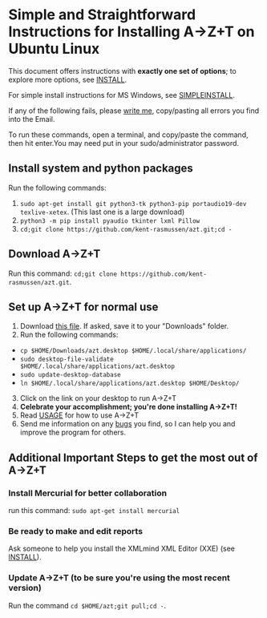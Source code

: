 # Simple and Straightforward Instructions for Installing A→Z+T on Ubuntu Linux

This document offers instructions with **exactly one set of options**; to explore more options, see [INSTALL](INSTALL.md).

For simple install instructions for MS Windows, see [SIMPLEINSTALL](SIMPLEINSTALL.md).

If any of the following fails, please [write me](BUGS.md), copy/pasting all errors you find into the Email.

To run these commands, open a terminal, and copy/paste the command, then hit enter.You may need put in your sudo/administrator password.

## Install system and python packages
Run the following commands:
1. `sudo apt-get install git python3-tk python3-pip portaudio19-dev texlive-xetex`. (This last one is a large download)
2. `python3 -m pip install pyaudio tkinter lxml Pillow`
3. `cd;git clone https://github.com/kent-rasmussen/azt.git;cd -`

## Download A→Z+T
Run this command: `cd;git clone https://github.com/kent-rasmussen/azt.git`.

## Set up A→Z+T for normal use
1. Download [this file](installfiles/azt.desktop). If asked, save it to your "Downloads" folder.
2. Run the following commands:
- `cp $HOME/Downloads/azt.desktop $HOME/.local/share/applications/`
- `sudo desktop-file-validate  $HOME/.local/share/applications/azt.desktop`
- `sudo update-desktop-database`
- `ln $HOME/.local/share/applications/azt.desktop $HOME/Desktop/`
3. Click on the link on your desktop to run A→Z+T
4. **Celebrate your accomplishment; you're done installing A→Z+T!**
5. Read [USAGE](USAGE.md) for how to use A→Z+T
6. Send me information on any [bugs](BUGS.md) you find, so I can help you and improve the program for others.

## Additional Important Steps to get the most out of A→Z+T
### Install Mercurial for better collaboration
run this command: `sudo apt-get install mercurial`

### Be ready to make and edit reports
Ask someone to help you install the XMLmind XML Editor (XXE) (see [INSTALL](INSTALL.md)).

### Update A→Z+T (to be sure you're using the most recent version)
Run the command `cd $HOME/azt;git pull;cd -`.
